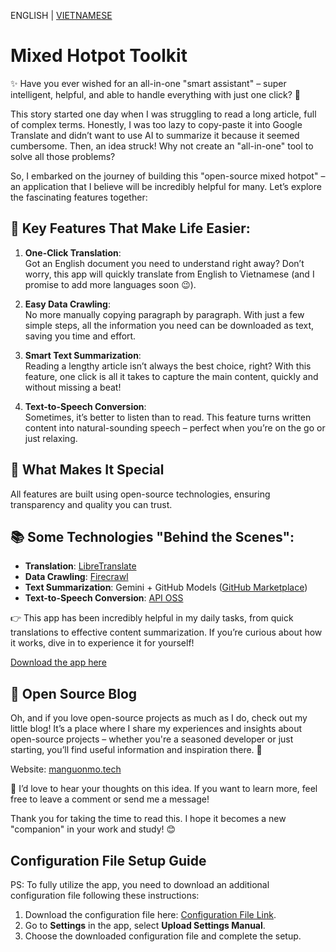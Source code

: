 ENGLISH | [VIETNAMESE](README_vi.md)

# Mixed Hotpot Toolkit

✨ Have you ever wished for an all-in-one "smart assistant" – super intelligent, helpful, and able to handle everything with just one click? 🧐

This story started one day when I was struggling to read a long article, full of complex terms. Honestly, I was too lazy to copy-paste it into Google Translate and didn’t want to use AI to summarize it because it seemed cumbersome. Then, an idea struck! Why not create an "all-in-one" tool to solve all those problems?

So, I embarked on the journey of building this "open-source mixed hotpot" – an application that I believe will be incredibly helpful for many. Let’s explore the fascinating features together:

## 🌟 Key Features That Make Life Easier:

1. **One-Click Translation**:  
   Got an English document you need to understand right away? Don’t worry, this app will quickly translate from English to Vietnamese (and I promise to add more languages soon 😉).

2. **Easy Data Crawling**:  
   No more manually copying paragraph by paragraph. With just a few simple steps, all the information you need can be downloaded as text, saving you time and effort.

3. **Smart Text Summarization**:  
   Reading a lengthy article isn’t always the best choice, right? With this feature, one click is all it takes to capture the main content, quickly and without missing a beat!

4. **Text-to-Speech Conversion**:  
   Sometimes, it’s better to listen than to read. This feature turns written content into natural-sounding speech – perfect when you’re on the go or just relaxing.

## 🌈 What Makes It Special

All features are built using open-source technologies, ensuring transparency and quality you can trust.

## 📚 Some Technologies "Behind the Scenes":

- **Translation**: [LibreTranslate](https://github.com/LibreTranslate/LibreTranslate)
- **Data Crawling**: [Firecrawl](https://github.com/mendableai/firecrawl)
- **Text Summarization**: Gemini + GitHub Models ([GitHub Marketplace](https://github.com/marketplace/models))
- **Text-to-Speech Conversion**: [API OSS](https://github.com/zukijourney/api-oss)

👉 This app has been incredibly helpful in my daily tasks, from quick translations to effective content summarization. If you’re curious about how it works, dive in to experience it for yourself!

[Download the app here](https://drive.google.com/file/d/1KWLsxkbLY_SjhCWCoJxIXci2nwpRgBt0/view?usp=sharing)

## 👋 Open Source Blog

Oh, and if you love open-source projects as much as I do, check out my little blog! It’s a place where I share my experiences and insights about open-source projects – whether you're a seasoned developer or just starting, you’ll find useful information and inspiration there. 🌱

Website: [manguonmo.tech](https://manguonmo.tech)

💬 I’d love to hear your thoughts on this idea. If you want to learn more, feel free to leave a comment or send me a message!

Thank you for taking the time to read this. I hope it becomes a new "companion" in your work and study! 😊

## Configuration File Setup Guide

PS: To fully utilize the app, you need to download an additional configuration file following these instructions:

1. Download the configuration file here: [Configuration File Link](https://drive.google.com/file/d/1_TdC6sK_e6sM4G3Uaicp8DhmKmLj1z9y/view?usp=sharing).
2. Go to **Settings** in the app, select **Upload Settings Manual**.
3. Choose the downloaded configuration file and complete the setup.
